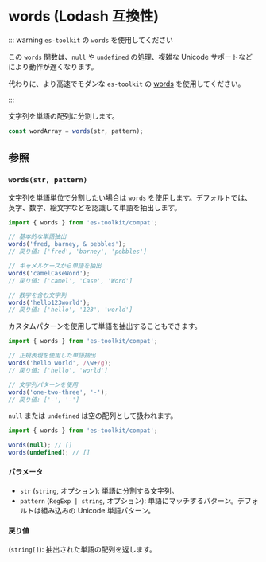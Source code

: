 # words (Lodash 互換性)

::: warning `es-toolkit` の `words` を使用してください

この `words` 関数は、`null` や `undefined` の処理、複雑な Unicode サポートなどにより動作が遅くなります。

代わりに、より高速でモダンな `es-toolkit` の [words](../../string/words.md) を使用してください。

:::

文字列を単語の配列に分割します。

```typescript
const wordArray = words(str, pattern);
```

## 参照

### `words(str, pattern)`

文字列を単語単位で分割したい場合は `words` を使用します。デフォルトでは、英字、数字、絵文字などを認識して単語を抽出します。

```typescript
import { words } from 'es-toolkit/compat';

// 基本的な単語抽出
words('fred, barney, & pebbles');
// 戻り値: ['fred', 'barney', 'pebbles']

// キャメルケースから単語を抽出
words('camelCaseWord');
// 戻り値: ['camel', 'Case', 'Word']

// 数字を含む文字列
words('hello123world');
// 戻り値: ['hello', '123', 'world']
```

カスタムパターンを使用して単語を抽出することもできます。

```typescript
import { words } from 'es-toolkit/compat';

// 正規表現を使用した単語抽出
words('hello world', /\w+/g);
// 戻り値: ['hello', 'world']

// 文字列パターンを使用
words('one-two-three', '-');
// 戻り値: ['-', '-']
```

`null` または `undefined` は空の配列として扱われます。

```typescript
import { words } from 'es-toolkit/compat';

words(null); // []
words(undefined); // []
```

#### パラメータ

- `str` (`string`, オプション): 単語に分割する文字列。
- `pattern` (`RegExp | string`, オプション): 単語にマッチするパターン。デフォルトは組み込みの Unicode 単語パターン。

#### 戻り値

(`string[]`): 抽出された単語の配列を返します。
